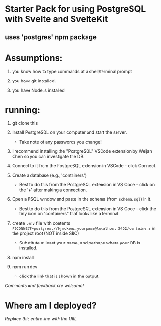 # Starter Pack for using PostgreSQL with Svelte and SvelteKit

## uses 'postgres' npm package

# Assumptions:

1. you know how to type commands at a shell/terminal prompt

2.  you have git installed.

3. you have Node.js installed

# running:

1. git clone this

2. Install PostgreSQL on your computer and start the server.
   * Take note of any passwords you change!

3. I recommend installing the "PostgreSQL" VSCode extension by Weijan Chen so you can investigate the DB.

4. Connect to it from the PostgreSQL extension in VSCode - click Connect.

5. Create a database (e.g., 'containers')
   * Best to do this from the PostgreSQL extension in VS Code - click on the '+' after making a connection.

6. Open a PSQL window and paste in the schema (from ```schema.sql```) in it.
   * Best to do this from the PostgreSQL extension in VS Code - click the tiny icon on "containers" that looks like a terminal

7. create ```.env``` file with contents ```PGCONNECT=postgres://bjmckenz:yourpass@localhost:5432/containers``` in the project root (NOT inside SRC)
   * Substitute at least your name, and perhaps where your DB is installed.

6. npm install

7. npm run dev
   * click the link that is shown in the output.

*Comments and feedback are welcome!*

# Where am I deployed?

*Replace this entire line with the URL*


